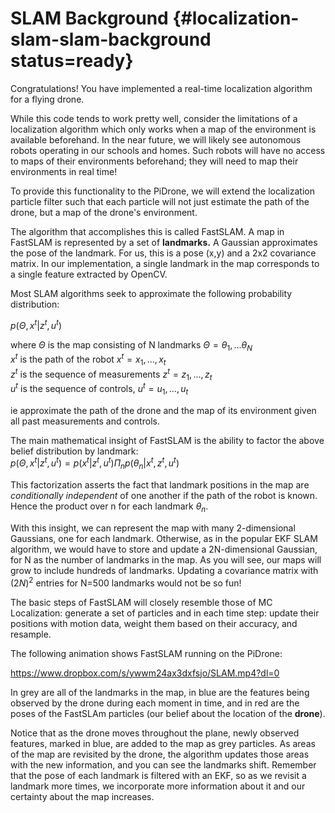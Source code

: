 # SLAM Background {#localization-slam-slam-background status=ready}

Congratulations! You have implemented a real-time localization algorithm for a flying drone.

While this code tends to work pretty well, consider the limitations of a localization algorithm which only works when a map of the environment is available beforehand. In the near future, we will likely see autonomous robots operating in our schools and homes. Such robots will have no access to maps of their environments beforehand; they will need to map their environments in real time!

To provide this functionality to the PiDrone, we will extend the localization particle filter such that each particle will not just estimate the path of the drone, but a map of the drone's environment.  

The algorithm that accomplishes this is called FastSLAM. A map in FastSLAM is represented by a set of **landmarks.** A Gaussian approximates the pose of the landmark. For us, this is a pose (x,y) and a 2x2 covariance matrix. In our implementation, a single landmark in the map corresponds to a single feature extracted by OpenCV.

Most SLAM algorithms seek to approximate the following probability distribution:

$p(\Theta, x^t | z^t, u^t)$  

where $\Theta$ is the map consisting of N landmarks $\Theta=\theta_1,...\theta_N$  
$x^t$ is the path of the robot $x^t= x_1,...,x_t$  
$z^t$ is the sequence of measurements $z^t= z_1,...,z_t$  
$u^t$ is the sequence of controls, $u^t= u_1,...,u_t$  

ie approximate the path of the drone and the map of its environment given all past measurements and controls.

The main mathematical insight of FastSLAM is the ability to factor the above belief distribution by landmark:  
$p(\Theta, x^t | z^t, u^t)=p(x^t | z^t, u^t)\Pi_n{p(\theta_n |x^t, z^t, u^t)}$

This factorization asserts the fact that landmark positions in the map are *conditionally independent* of one another if the path of the robot is known. Hence the product over n for each landmark $\theta_n$.

With this insight, we can represent the map with many 2-dimensional Gaussians, one for each landmark. Otherwise, as in the popular EKF SLAM algorithm, we would have to store and update a 2N-dimensional Gaussian, for N as the number of landmarks in the map. As you will see, our maps will grow to include hundreds of landmarks. Updating a covariance matrix with $(2N)^2$ entries for N=500 landmarks would not be so fun!

The basic steps of FastSLAM will closely resemble those of MC Localization: generate a set of particles and in each time step: update their positions with motion data, weight them based on their accuracy, and resample.

The following animation shows FastSLAM running on the PiDrone:    

https://www.dropbox.com/s/ywwm24ax3dxfsjo/SLAM.mp4?dl=0

In grey are all of the landmarks in the map, in blue are the features being observed by the drone during each
moment in time, and in red are the poses of the FastSLAm particles (our belief
about the location of the **drone**).

Notice that as the drone moves throughout the plane, newly observed features,
marked in blue, are added to the map as grey particles. As areas of the map
are revisited by the drone, the algorithm updates those areas with the new
information, and you can see the landmarks shift. Remember that the pose of each
landmark is filtered with an EKF, so as we revisit a landmark more times,
we incorporate more information about it and our certainty about the map increases.
